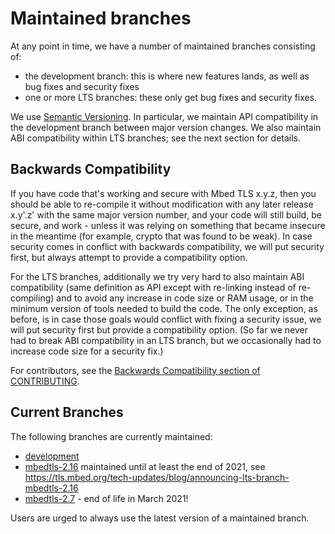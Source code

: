 # Maintained branches

At any point in time, we have a number of maintained branches consisting of:

- the development branch: this is where new features lands, as well as bug
  fixes and security fixes
- one or more LTS branches: these only get bug fixes and security fixes.

We use [Semantic Versioning](https://semver.org/). In particular, we maintain
API compatibility in the development branch between major version changes. We
also maintain ABI compatibility within LTS branches; see the next section for
details.

## Backwards Compatibility

If you have code that's working and secure with Mbed TLS x.y.z, then you
should be able to re-compile it without modification with any later release
x.y'.z' with the same major version number, and your code will still build, be
secure, and work - unless it was relying on something that became insecure in
the meantime (for example, crypto that was found to be weak). In case security
comes in conflict with backwards compatibility, we will put security first,
but always attempt to provide a compatibility option.

For the LTS branches, additionally we try very hard to also maintain ABI
compatibility (same definition as API except with re-linking instead of
re-compiling) and to avoid any increase in code size or RAM usage, or in the
minimum version of tools needed to build the code. The only exception, as
before, is in case those goals would conflict with fixing a security issue, we
will put security first but provide a compatibility option. (So far we never
had to break ABI compatibility in an LTS branch, but we occasionally had to
increase code size for a security fix.)

For contributors, see the [Backwards Compatibility section of
CONTRIBUTING](CONTRIBUTING.md#cackwords-compatibility).

## Current Branches

The following branches are currently maintained:

- [development](https://github.com/ARMmbed/mbedtls/)
- [mbedtls-2.16](https://github.com/ARMmbed/mbedtls/tree/mbedtls-2.16)
 maintained until at least the end of 2021, see
  <https://tls.mbed.org/tech-updates/blog/announcing-lts-branch-mbedtls-2.16>
- [mbedtls-2.7](https://github.com/ARMmbed/mbedtls/tree/mbedtls-2.7) - end of life in March 2021!

Users are urged to always use the latest version of a maintained branch.

